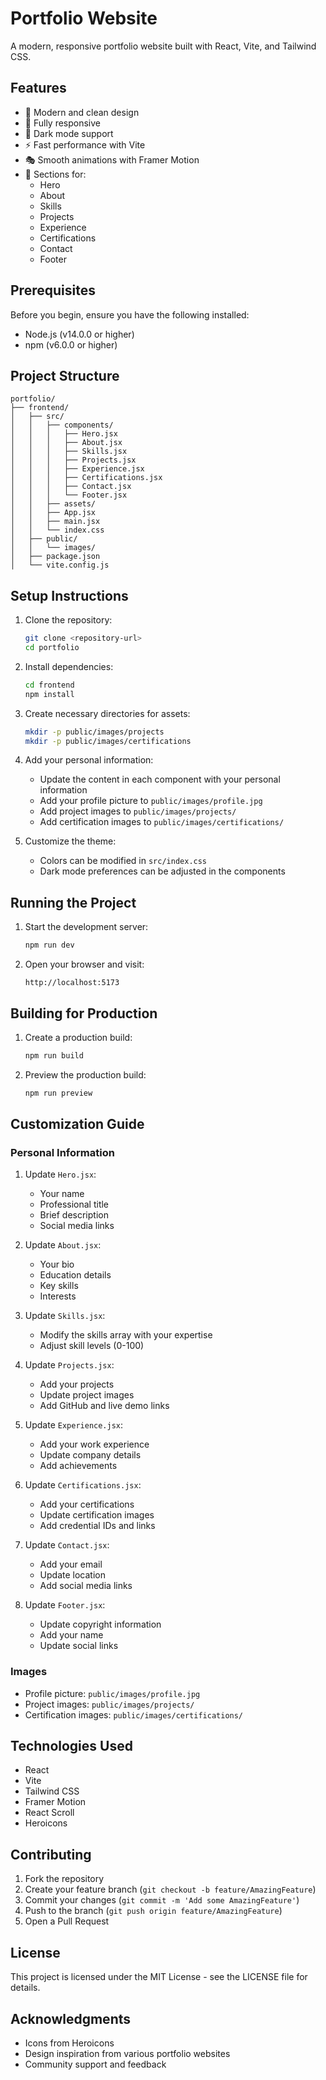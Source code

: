 # Portfolio Website

A modern, responsive portfolio website built with React, Vite, and Tailwind CSS.

## Features

- 🎨 Modern and clean design
- 📱 Fully responsive
- 🌙 Dark mode support
- ⚡ Fast performance with Vite
- 🎭 Smooth animations with Framer Motion
- 📝 Sections for:
  - Hero
  - About
  - Skills
  - Projects
  - Experience
  - Certifications
  - Contact
  - Footer

## Prerequisites

Before you begin, ensure you have the following installed:
- Node.js (v14.0.0 or higher)
- npm (v6.0.0 or higher)

## Project Structure

```
portfolio/
├── frontend/
│   ├── src/
│   │   ├── components/
│   │   │   ├── Hero.jsx
│   │   │   ├── About.jsx
│   │   │   ├── Skills.jsx
│   │   │   ├── Projects.jsx
│   │   │   ├── Experience.jsx
│   │   │   ├── Certifications.jsx
│   │   │   ├── Contact.jsx
│   │   │   └── Footer.jsx
│   │   ├── assets/
│   │   ├── App.jsx
│   │   ├── main.jsx
│   │   └── index.css
│   ├── public/
│   │   └── images/
│   ├── package.json
│   └── vite.config.js
```

## Setup Instructions

1. Clone the repository:
   ```bash
   git clone <repository-url>
   cd portfolio
   ```

2. Install dependencies:
   ```bash
   cd frontend
   npm install
   ```

3. Create necessary directories for assets:
   ```bash
   mkdir -p public/images/projects
   mkdir -p public/images/certifications
   ```

4. Add your personal information:
   - Update the content in each component with your personal information
   - Add your profile picture to `public/images/profile.jpg`
   - Add project images to `public/images/projects/`
   - Add certification images to `public/images/certifications/`

5. Customize the theme:
   - Colors can be modified in `src/index.css`
   - Dark mode preferences can be adjusted in the components

## Running the Project

1. Start the development server:
   ```bash
   npm run dev
   ```

2. Open your browser and visit:
   ```
   http://localhost:5173
   ```

## Building for Production

1. Create a production build:
   ```bash
   npm run build
   ```

2. Preview the production build:
   ```bash
   npm run preview
   ```

## Customization Guide

### Personal Information
1. Update `Hero.jsx`:
   - Your name
   - Professional title
   - Brief description
   - Social media links

2. Update `About.jsx`:
   - Your bio
   - Education details
   - Key skills
   - Interests

3. Update `Skills.jsx`:
   - Modify the skills array with your expertise
   - Adjust skill levels (0-100)

4. Update `Projects.jsx`:
   - Add your projects
   - Update project images
   - Add GitHub and live demo links

5. Update `Experience.jsx`:
   - Add your work experience
   - Update company details
   - Add achievements

6. Update `Certifications.jsx`:
   - Add your certifications
   - Update certification images
   - Add credential IDs and links

7. Update `Contact.jsx`:
   - Add your email
   - Update location
   - Add social media links

8. Update `Footer.jsx`:
   - Update copyright information
   - Add your name
   - Update social links

### Images
- Profile picture: `public/images/profile.jpg`
- Project images: `public/images/projects/`
- Certification images: `public/images/certifications/`

## Technologies Used

- React
- Vite
- Tailwind CSS
- Framer Motion
- React Scroll
- Heroicons

## Contributing

1. Fork the repository
2. Create your feature branch (`git checkout -b feature/AmazingFeature`)
3. Commit your changes (`git commit -m 'Add some AmazingFeature'`)
4. Push to the branch (`git push origin feature/AmazingFeature`)
5. Open a Pull Request

## License

This project is licensed under the MIT License - see the LICENSE file for details.

## Acknowledgments

- Icons from Heroicons
- Design inspiration from various portfolio websites
- Community support and feedback 